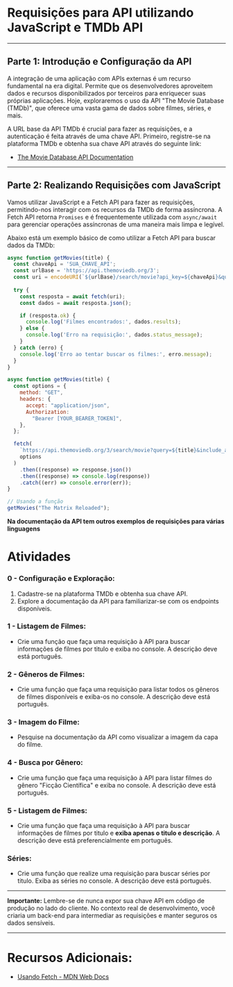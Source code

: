 # Requisições para API utilizando JavaScript e TMDb API

---

## Parte 1: Introdução e Configuração da API

A integração de uma aplicação com APIs externas é um recurso fundamental na era digital. Permite que os desenvolvedores aproveitem dados e recursos disponibilizados por terceiros para enriquecer suas próprias aplicações. Hoje, exploraremos o uso da API "The Movie Database (TMDb)", que oferece uma vasta gama de dados sobre filmes, séries, e mais.

A URL base da API TMDb é crucial para fazer as requisições, e a autenticação é feita através de uma chave API. Primeiro, registre-se na plataforma TMDb e obtenha sua chave API através do seguinte link:

- [The Movie Database API Documentation](https://developer.themoviedb.org/)

---

## Parte 2: Realizando Requisições com JavaScript

Vamos utilizar JavaScript e a Fetch API para fazer as requisições, permitindo-nos interagir com os recursos da TMDb de forma assíncrona. A Fetch API retorna `Promises` e é frequentemente utilizada com `async/await` para gerenciar operações assíncronas de uma maneira mais limpa e legível.

Abaixo está um exemplo básico de como utilizar a Fetch API para buscar dados da TMDb:

```javascript
async function getMovies(title) {
  const chaveApi = 'SUA_CHAVE_API';  
  const urlBase = 'https://api.themoviedb.org/3';
  const uri = encodeURI(`${urlBase}/search/movie?api_key=${chaveApi}&query=${title}`);
  
  try {
    const resposta = await fetch(uri);
    const dados = await resposta.json();

    if (resposta.ok) {
      console.log('Filmes encontrados:', dados.results);
    } else {
      console.log('Erro na requisição:', dados.status_message);
    }
  } catch (erro) {
    console.log('Erro ao tentar buscar os filmes:', erro.message);
  }
}

```

```javascript
async function getMovies(title) {
  const options = {
    method: "GET",
    headers: {
      accept: "application/json",
      Authorization:
        "Bearer [YOUR_BEARER_TOKEN]",
    },
  };

  fetch(
    `https://api.themoviedb.org/3/search/movie?query=${title}&include_adult=false&language=en&page=1`,
    options
  )
    .then((response) => response.json())
    .then((response) => console.log(response))
    .catch((err) => console.error(err));
}

// Usando a função
getMovies("The Matrix Reloaded");


```
**Na documentação da API tem outros exemplos de requisições para várias linguagens**

# Atividades

### 0 - Configuração e Exploração:
1. Cadastre-se na plataforma TMDb e obtenha sua chave API.
2. Explore a documentação da API para familiarizar-se com os endpoints disponíveis.

### 1 - Listagem de Filmes:
- Crie uma função que faça uma requisição à API para buscar informações de filmes por titulo e exiba no console. A descrição deve está português.

### 2 - Gêneros de Filmes:
- Crie uma função que faça uma requisição para listar todos os gêneros de filmes disponíveis e exiba-os no console. A descrição deve está português.

### 3 - Imagem do Filme:
- Pesquise na documentação da API como visualizar a imagem da capa do filme.

### 4 - Busca por Gênero:
- Crie uma função que faça uma requisição à API para listar filmes do gênero "Ficção Científica" e exiba no console. A descrição deve está português.

### 5 - Listagem de Filmes:
- Crie uma função que faça uma requisição à API para buscar informações de filmes por titulo e **exiba apenas o titulo e descrição**. A descrição deve está preferencialmente em português.


### Séries:
- Crie uma função que realize uma requisição para buscar séries por titulo. 
Exiba as séries no console. A descrição deve está português.

---

**Importante:** Lembre-se de nunca expor sua chave API em código de produção no lado do cliente. No contexto real de desenvolvimento, você criaria um back-end para intermediar as requisições e manter seguros os dados sensíveis.

---

# Recursos Adicionais:
- [Usando Fetch - MDN Web Docs](https://developer.mozilla.org/pt-BR/docs/Web/API/Fetch_API/Using_Fetch)
